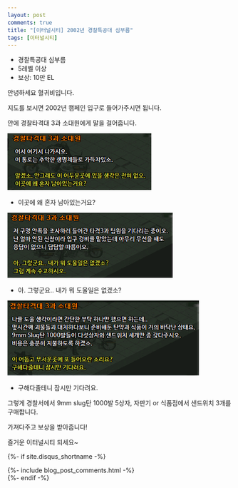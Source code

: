 ```yaml
---
layout: post
comments: true
title: "[이터널시티] 2002년 경찰특공대 심부름"
tags: [이터널시티]
---
```


- 경찰특공대 심부름
- 5레벨 이상
- 보상: 10만 EL

안녕하세요 혈귀비입니다.

지도를 보시면 2002년 캠페인 입구로 들어가주시면 됩니다.

안에 경찰타격대 3과 소대원에게 말을 걸어줍니다.

![eternalcity](/assets/image/eternalcity/2002/2002008.PNG)

- 이곳에 왜 혼자 남아있는거요?

![eternalcity](/assets/image/eternalcity/2002/2002009.PNG)

- 아. 그렇군요.. 내가 뭐 도울일은 없겠소?

![eternalcity](/assets/image/eternalcity/2002/2002010.PNG)

- 구해다줄테니 잠시만 기다려요.

그렇게 경찰서에서 9mm slug탄 1000발 5상자, 자판기 or 식품점에서 샌드위치 3개를 구매합니다.

가져다주고 보상을 받아줍니다!

즐거운 이터널시티 되세요~

{%- if site.disqus_shortname -%}
<div class="comments">
  {%- include blog_post_comments.html -%}
</div>
{%- endif -%}

<div id="disqus_thread"></div>